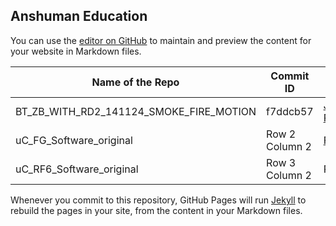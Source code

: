 ## Anshuman Education

You can use the [editor on GitHub](https://github.com/anshumaneducation/Releases/edit/gh-pages/index.md) to maintain and preview the content for your website in Markdown files.

| Name of the Repo | Commit ID      | Hex file       |
| --------------- | --------------- | --------------- |
| BT_ZB_WITH_RD2_141124_SMOKE_FIRE_MOTION |  f7ddcb57 |  <a id="raw-url" href="https://raw.githubusercontent.com/anshumaneducation/Releases/gh-pages/files/JO101213-RD2_030614.hex">JO101213-RD2_030614.hex</a> |
| uC_FG_Software_original  | Row 2 Column 2 | <a id="raw-url" href="https://raw.githubusercontent.com/anshumaneducation/Releases/gh-pages/files/FUNCTION_GEN.hex">FUNCTION_GEN.hex</a> |
| uC_RF6_Software_original   | Row 3 Column 2 | Row 3 Column 3 |

Whenever you commit to this repository, GitHub Pages will run [Jekyll](https://jekyllrb.com/) to rebuild the pages in your site, from the content in your Markdown files.



